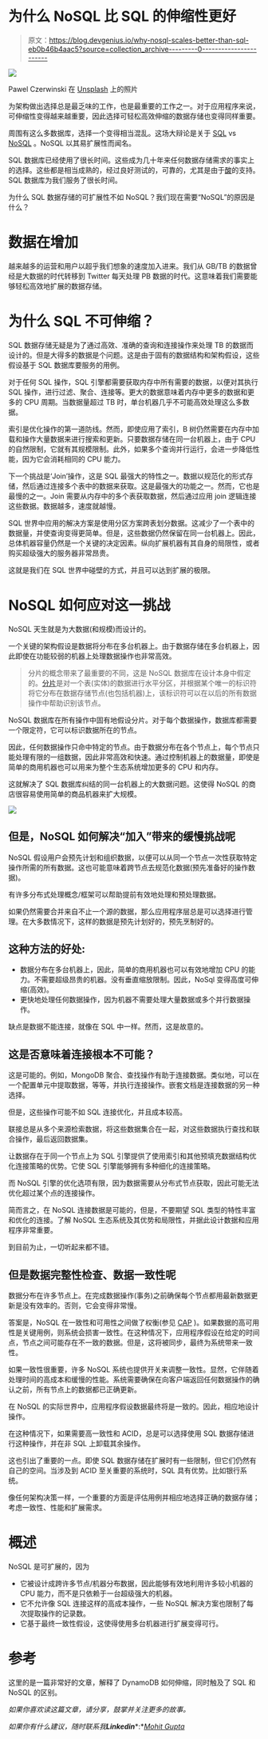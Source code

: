 # 为什么 NoSQL 比 SQL 的伸缩性更好

> 原文：<https://blog.devgenius.io/why-nosql-scales-better-than-sql-eb0b46b4aac5?source=collection_archive---------0----------------------->

![](img/ef000fd7b20bf0a27945019660e3f723.png)

Pawel Czerwinski 在 [Unsplash](https://unsplash.com?utm_source=medium&utm_medium=referral) 上的照片

为架构做出选择总是最乏味的工作，也是最重要的工作之一。对于应用程序来说，可伸缩性变得越来越重要，因此选择可轻松高效伸缩的数据存储也变得同样重要。

周围有这么多数据库，选择一个变得相当混乱。这场大辩论是关于 [SQL](https://en.wikipedia.org/wiki/SQL) vs [NoSQL](https://en.wikipedia.org/wiki/NoSQL) 。NoSQL 以其易扩展性而闻名。

SQL 数据库已经使用了很长时间。这些成为几十年来任何数据存储需求的事实上的选择。这些都是相当成熟的，经过良好测试的，可靠的，尤其是由于[酸](https://en.wikipedia.org/wiki/ACID)的支持。SQL 数据库为我们服务了很长时间。

为什么 SQL 数据存储的可扩展性不如 NoSQL？我们现在需要“NoSQL”的原因是什么？

# 数据在增加

越来越多的运营和用户以超乎我们想象的速度加入进来。我们从 GB/TB 的数据曾经是大数据的时代转移到 Twitter 每天处理 PB 数据的时代。这意味着我们需要能够轻松高效地扩展的数据存储。

# 为什么 SQL 不可伸缩？

SQL 数据存储无疑是为了通过高效、准确的查询和连接操作来处理 TB 的数据而设计的。但是大得多的数据是个问题。这是由于固有的数据结构和架构假设，这些假设基于 SQL 数据库要服务的用例。

对于任何 SQL 操作，SQL 引擎都需要获取内存中所有需要的数据，以便对其执行 SQL 操作，进行过滤、聚合、连接等。更大的数据意味着内存中更多的数据和更多的 CPU 周期。当数据量超过 TB 时，单台机器几乎不可能高效处理这么多数据。

索引是优化操作的第一道防线。然而，即使应用了索引，B 树仍然需要在内存中加载和操作大量数据来进行搜索和更新。只要数据存储在同一台机器上，由于 CPU 的自然限制，它就有其规模限制。此外，如果多个查询并行运行，会进一步降低性能，因为它会消耗相同的 CPU 能力。

下一个挑战是‘Join’操作，这是 SQL 最强大的特性之一。数据以规范化的形式存储，然后通过连接多个表中的数据来获取。这是最强大的功能之一。然而，它也是最慢的之一。Join 需要从内存中的多个表获取数据，然后通过应用 join 逻辑连接这些数据。数据越多，速度就越慢。

SQL 世界中应用的解决方案是使用分区方案跨表划分数据。这减少了一个表中的数据量，并使查询变得更简单。但是，这些数据仍然保留在同一台机器上。因此，总体机器容量仍然是一个关键的决定因素。纵向扩展机器有其自身的局限性，或者购买超级强大的服务器非常昂贵。

这就是我们在 SQL 世界中碰壁的方式，并且可以达到扩展的极限。

# NoSQL 如何应对这一挑战

NoSQL 天生就是为大数据(和规模)而设计的。

一个关键的架构假设是数据将分布在多台机器上。由于数据存储在多台机器上，因此即使在功能较弱的机器上处理数据操作也非常高效。

> 分片的概念带来了最重要的不同，这是 NoSQL 数据库在设计本身中假定的。[分片](https://en.wikipedia.org/wiki/Shard_(database_architecture))是对一个表(实体)的数据进行水平分区，并根据某个唯一的标识符将它分布在数据存储节点(也包括机器)上，该标识符可以在以后的所有数据操作中帮助识别该节点。

NoSQL 数据库在所有操作中固有地假设分片。对于每个数据操作，数据库都需要一个限定符，它可以标识数据所在的节点。

因此，任何数据操作只命中特定的节点。由于数据分布在各个节点上，每个节点只能处理有限的一组数据，因此非常高效和快速。通过控制机器上的数据量，即使是简单的商用机器也可以用来为整个生态系统增加更多的 CPU 和内存。

这就解决了 SQL 数据库纠结的同一台机器上的大数据问题。这使得 NoSQL 的商店很容易使用简单的商品机器来扩大规模。

![](img/e81b8c26311afddeb4ddf3506965102f.png)

## 但是，NoSQL 如何解决“加入”带来的缓慢挑战呢

NoSQL 假设用户会预先计划和组织数据，以便可以从同一个节点一次性获取特定操作所需的所有数据。这也可能意味着跨节点去规范化数据(预先准备好的操作数据)。

有许多分布式处理概念/框架可以帮助提前有效地处理和预处理数据。

如果仍然需要合并来自不止一个源的数据，那么应用程序层总是可以选择进行管理。在大多数情况下，这样的数据是预先计划好的，预先烹制好的。

## 这种方法的好处:

*   数据分布在多台机器上，因此，简单的商用机器也可以有效地增加 CPU 的能力。不需要超级昂贵的机器。没有垂直缩放限制。因此，NoSql 变得高度可伸缩(高效)。
*   更快地处理任何数据操作，因为机器不需要处理大量数据或多个并行数据操作。

缺点是数据不能连接，就像在 SQL 中一样。然而，这是故意的。

## 这是否意味着连接根本不可能？

这是可能的。例如，MongoDB 聚合、查找操作有助于连接数据。类似地，可以在一个配置单元中提取数据，等等，并执行连接操作。嵌套文档是连接数据的另一种选择。

但是，这些操作可能不如 SQL 连接优化，并且成本较高。

联接总是从多个来源检索数据，将这些数据集合在一起，对这些数据执行查找和联合操作，最后返回数据集。

让数据存在于同一个节点上为 SQL 引擎提供了使用索引和其他预填充数据结构优化连接策略的优势。它使 SQL 引擎能够拥有多种细化的连接策略。

而 NoSQL 引擎的优化选项有限，因为数据需要从分布式节点获取，因此可能无法优化超过某个点的连接操作。

简而言之，在 NoSQL 连接数据是可能的，但是，不要期望 SQL 类型的特性丰富和优化的连接。了解 NoSQL 生态系统及其优势和局限性，并据此设计数据和应用程序非常重要。

到目前为止，一切听起来都不错。

## 但是数据完整性检查、数据一致性呢

数据分布在许多节点上。在完成数据操作(事务)之前确保每个节点都用最新数据更新是没有效率的。否则，它会变得非常慢。

答案是，NoSQL 在一致性和可用性之间做了权衡(参见 [CAP](https://en.wikipedia.org/wiki/CAP_theorem) )。如果数据的高可用性是关键用例，则系统会损害一致性。在这种情况下，应用程序假设在给定的时间点，节点之间可能存在不一致的数据。但是，这将被同步，最终为系统带来一致性。

如果一致性很重要，许多 NoSQL 系统也提供开关来调整一致性。显然，它伴随着处理时间的高成本和缓慢的性能。系统需要确保在向客户端返回任何数据操作的确认之前，所有节点上的数据都已正确更新。

在 NoSQL 的实际世界中，应用程序假设数据最终将是一致的。因此，相应地设计操作。

在这种情况下，如果需要高一致性和 ACID，总是可以选择使用 SQL 数据存储进行这种操作，并在非 SQL 上卸载其余操作。

这也引出了重要的一点。即使 SQL 数据存储在扩展时有一些限制，但它们仍然有自己的空间。当涉及到 ACID 至关重要的系统时，SQL 具有优势。比如银行系统。

像任何架构决策一样，一个重要的方面是评估用例并相应地选择正确的数据存储；考虑一致性、性能和扩展需求。

# 概述

NoSQL 是可扩展的，因为

*   它被设计成跨许多节点/机器分布数据，因此能够有效地利用许多较小机器的 CPU 能力，而不是只依赖于一台超级强大的机器。
*   它不允许像 SQL 连接这样的高成本操作，一些 NoSQL 解决方案也限制了每次提取操作的记录数。
*   它基于最终一致性假设，这使得使用多台机器进行扩展变得可行。

# 参考

这里的是一篇非常好的文章，解释了 DynamoDB 如何伸缩，同时触及了 SQL 和 NoSQL 的区别。

*如果你喜欢读这篇文章，请分享，鼓掌并关注更多的故事。*

*如果你有什么建议，随时联系我****Linkedin****:*[*Mohit Gupta*](https://www.linkedin.com/in/mohitkgupta/)